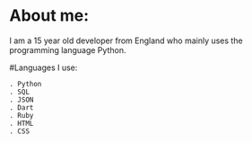 # About me:

I am a 15 year old developer from England who mainly uses the programming language Python.

#Languages I use:

```
. Python
. SQL
. JSON
. Dart
. Ruby
. HTML
. CSS
```

